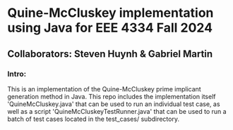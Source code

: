 # **Quine-McCluskey implementation using Java for EEE 4334 Fall 2024**

## Collaborators: Steven Huynh & Gabriel Martin

### Intro:

This is an implementation of the Quine-McCluskey prime implicant generation method in Java. This repo includes the implementation itself 'QuineMcCluskey.java' that can be used to run an individual test case, as well as a script 'QuineMcCluskeyTestRunner.java' that can be used to run a batch of test cases located in the test_cases/ subdirectory.


